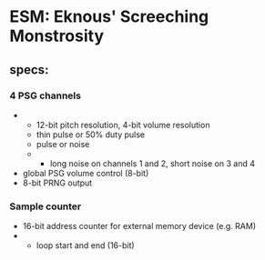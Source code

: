 # ESM: Eknous' Screeching Monstrosity

## specs:
### 4 PSG channels
- - 12-bit pitch resolution, 4-bit volume resolution
  - thin pulse or 50% duty pulse
  - pulse or noise
  - - long noise on channels 1 and 2, short noise on 3 and 4
- global PSG volume control (8-bit)
- 8-bit PRNG output
### Sample counter
- 16-bit address counter for external memory device (e.g. RAM)
- - loop start and end (16-bit)
